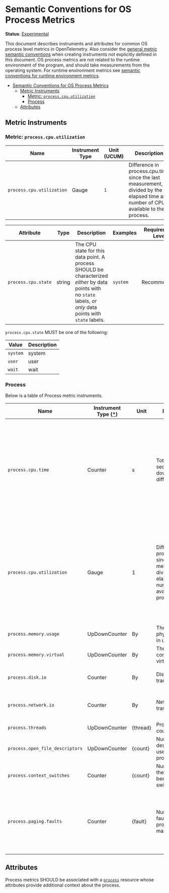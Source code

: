 <!--- Hugo front matter used to generate the website version of this page:
linkTitle: Process
--->

# Semantic Conventions for OS Process Metrics

**Status**: [Experimental][DocumentStatus]

This document describes instruments and attributes for common OS process level
metrics in OpenTelemetry. Also consider the [general metric semantic
conventions](README.md#general-metric-semantic-conventions) when creating
instruments not explicitly defined in this document. OS process metrics are
not related to the runtime environment of the program, and should take
measurements from the operating system. For runtime environment metrics see
[semantic conventions for runtime environment
metrics](runtime-environment-metrics.md).

<!-- Re-generate TOC with `markdown-toc --no-first-h1 -i` -->

<!-- toc -->

- [Semantic Conventions for OS Process Metrics](#semantic-conventions-for-os-process-metrics)
  - [Metric Instruments](#metric-instruments)
    - [Metric: `process.cpu.utilization`](#metric-processcpuutilization)
    - [Process](#process)
  - [Attributes](#attributes)

<!-- tocstop -->

## Metric Instruments

### Metric: `process.cpu.utilization`

<!-- semconv metric.process.cpu.utilization(metric_table) -->
| Name                      | Instrument Type | Unit (UCUM) | Description                                                                                                                         |
| ------------------------- | --------------- | ----------- | ----------------------------------------------------------------------------------------------------------------------------------- |
| `process.cpu.utilization` | Gauge           | `1`         | Difference in process.cpu.time since the last measurement, divided by the elapsed time and number of CPUs available to the process. |
<!-- endsemconv -->

<!-- semconv metric.process.cpu.utilization(full) -->
| Attribute           | Type   | Description                                                                                                                                                     | Examples | Requirement Level |
| ------------------- | ------ | --------------------------------------------------------------------------------------------------------------------------------------------------------------- | -------- | ----------------- |
| `process.cpu.state` | string | The CPU state for this data point. A process SHOULD be characterized _either_ by data points with no `state` labels, _or only_ data points with `state` labels. | `system` | Recommended       |

`process.cpu.state` MUST be one of the following:

| Value    | Description |
| -------- | ----------- |
| `system` | system      |
| `user`   | user        |
| `wait`   | wait        |
<!-- endsemconv -->

### Process

Below is a table of Process metric instruments.

| Name                            | Instrument Type ([\*](README.md#instrument-types)) | Unit     | Description                                                                                                                         | Labels                                                                                                                                                                                          |
| ------------------------------- | -------------------------------------------------- | -------- | ----------------------------------------------------------------------------------------------------------------------------------- | ----------------------------------------------------------------------------------------------------------------------------------------------------------------------------------------------- |
| `process.cpu.time`              | Counter                                            | s        | Total CPU seconds broken down by different states.                                                                                  | `state`, if specified, SHOULD be one of: `system`, `user`, `wait`. A process SHOULD be characterized _either_ by data points with no `state` labels, _or only_ data points with `state` labels. |
| `process.cpu.utilization`       | Gauge                                              | 1        | Difference in process.cpu.time since the last measurement, divided by the elapsed time and number of CPUs available to the process. | `state`, if specified, SHOULD be one of: `system`, `user`, `wait`. A process SHOULD be characterized _either_ by data points with no `state` labels, _or only_ data points with `state` labels. |
| `process.memory.usage`          | UpDownCounter                                      | By       | The amount of physical memory in use.                                                                                               |                                                                                                                                                                                                 |
| `process.memory.virtual`        | UpDownCounter                                      | By       | The amount of committed virtual memory.                                                                                             |                                                                                                                                                                                                 |
| `process.disk.io`               | Counter                                            | By       | Disk bytes transferred.                                                                                                             | `direction` SHOULD be one of: `read`, `write`                                                                                                                                                   |
| `process.network.io`            | Counter                                            | By       | Network bytes transferred.                                                                                                          | `direction` SHOULD be one of: `receive`, `transmit`                                                                                                                                             |
| `process.threads`               | UpDownCounter                                      | {thread} | Process threads count.                                                                                                              |                                                                                                                                                                                                 |
| `process.open_file_descriptors` | UpDownCounter                                      | {count}  | Number of file descriptors in use by the process.                                                                                   |                                                                                                                                                                                                 |
| `process.context_switches`      | Counter                                            | {count}  | Number of times the process has been context switched.                                                                              | `type` SHOULD be one of: `involuntary`, `voluntary`                                                                                                                                             |
| `process.paging.faults`         | Counter                                            | {fault}  | Number of page faults the process has made.                                                                                         | `type`, if specified, SHOULD be one of: `major` (for major, or hard, page faults), `minor` (for minor, or soft, page faults).                                                                   |

## Attributes

Process metrics SHOULD be associated with a [`process`](../../resource/semantic_conventions/process.md#process) resource whose attributes provide additional context about the process.

[DocumentStatus]: https://github.com/open-telemetry/opentelemetry-specification/blob/v1.21.0/specification/document-status.md
